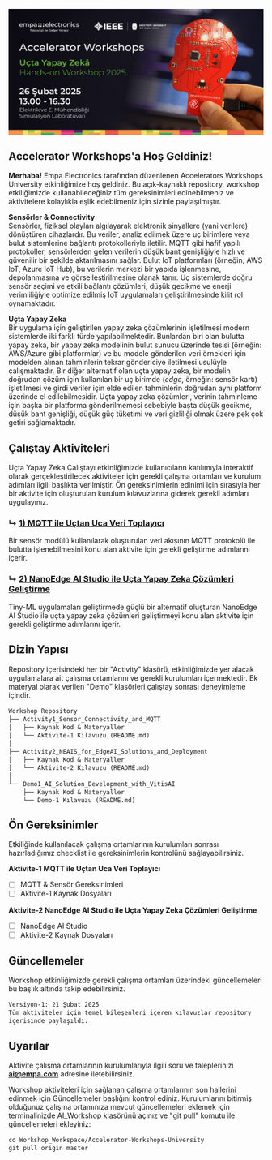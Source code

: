 <p align="center">
    <img src="./Additionals/Empa-Accelerator-Workshops-Template-Banner.jpg" alt="Accelerator Workshops" 
    style="display: block; margin: 0 auto"/>
</p>


## Accelerator Workshops'a Hoş Geldiniz!

**Merhaba!**
Empa Electronics tarafından düzenlenen Accelerators Workshops University etkinliğimize hoş geldiniz. Bu açık-kaynaklı repository, workshop etkiliğimizde kullanabileceğiniz tüm gereksinimleri edinebilmeniz ve aktivitelere kolaylıkla eşlik edebilmeniz için sizinle paylaşılmıştır.

**Sensörler & Connectivity**  
Sensörler, fiziksel olayları algılayarak elektronik sinyallere (yani verilere) dönüştüren cihazlardır. Bu veriler, analiz edilmek üzere uç birimlere veya bulut sistemlerine bağlantı protokolleriyle iletilir. MQTT gibi hafif yapılı protokoller, sensörlerden gelen verilerin düşük bant genişliğiyle hızlı ve güvenilir bir şekilde aktarılmasını sağlar. Bulut IoT platformları (örneğin, AWS IoT, Azure IoT Hub), bu verilerin merkezi bir yapıda işlenmesine, depolanmasına ve görselleştirilmesine olanak tanır. Uç sistemlerde doğru sensör seçimi ve etkili bağlantı çözümleri, düşük gecikme ve enerji verimliliğiyle optimize edilmiş IoT uygulamaları geliştirilmesinde kilit rol oynamaktadır.

**Uçta Yapay Zeka**  
Bir uygulama için geliştirilen yapay zeka çözümlerinin işletilmesi modern sistemlerde iki farklı türde yapılabilmektedir. Bunlardan biri olan bulutta yapay zeka, bir yapay zeka modelinin bulut sunucu üzerinde tesisi (örneğin: AWS/Azure gibi platformlar) ve bu modele gönderilen veri örnekleri için modelden alınan tahminlerin tekrar göndericiye iletilmesi usulüyle çalışmaktadır. Bir diğer alternatif olan uçta yapay zeka, bir modelin doğrudan çözüm için kullanılan bir uç birimde (_edge_, örneğin: sensör kartı) işletilmesi ve girdi veriler için elde edilen tahminlerin doğrudan aynı platform üzerinde el edilebilmesidir. Uçta yapay zeka çözümleri, verinin tahminleme için başka bir platforma gönderilmemesi sebebiyle başta düşük gecikme, düşük bant genişliği, düşük güç tüketimi ve veri gizliliği olmak üzere pek çok getiri sağlamaktadır.

## Çalıştay Aktiviteleri
Uçta Yapay Zeka Çalıştayı etkinliğimizde kullanıcıların katılımıyla interaktif olarak gerçekleştirilecek aktiviteler için gerekli çalışma ortamları ve kurulum adımları ilgili başlıkta verilmiştir. Ön gereksinimlerin edinimi için sırasıyla her bir aktivite için oluşturulan kurulum kılavuzlarına giderek gerekli adımları uygulayınız. 

### ↳ [1) MQTT ile Uçtan Uca Veri Toplayıcı](Activity1_Sensor_Connectivity_and_MQTT)
Bir sensör modülü kullanılarak oluşturulan veri akışının MQTT protokolü ile bulutta işlenebilmesini konu alan aktivite için gerekli geliştirme adımlarını içerir. 

### ↳ [2) NanoEdge AI Studio ile Uçta Yapay Zeka Çözümleri Geliştirme](Activity2_NEAIS_for_EdgeAI_Solutions_and_Deployment)
Tiny-ML uygulamaları geliştirmede güçlü bir alternatif oluşturan NanoEdge AI Studio ile uçta yapay zeka çözümleri geliştirmeyi konu alan aktivite için gerekli geliştirme adımlarını içerir.

## Dizin Yapısı

Repository içerisindeki her bir "Activity" klasörü, etkinliğimizde yer alacak uygulamalara ait çalışma ortamlarını ve gerekli kurulumları içermektedir. Ek materyal olarak verilen "Demo" klasörleri çalıştay sonrası deneyimleme içindir.

```
Workshop Repository
├── Activity1_Sensor_Connectivity_and_MQTT
│   ├── Kaynak Kod & Materyaller
│   └── Aktivite-1 Kılavuzu (README.md)
│ 
├── Activity2_NEAIS_for_EdgeAI_Solutions_and_Deployment
│   ├── Kaynak Kod & Materyaller
│   └── Aktivite-2 Kılavuzu (README.md)
│ 
└── Demo1_AI_Solution_Development_with_VitisAI
    ├── Kaynak Kod & Materyaller
    └── Demo-1 Kılavuzu (README.md)
```

## Ön Gereksinimler
Etkiliğinde kullanılacak çalışma ortamlarının kurulumları sonrası hazırladığımız checklist ile gereksinimlerin kontrolünü sağlayabilirsiniz.

**Aktivite-1 MQTT ile Uçtan Uca Veri Toplayıcı** 
- [ ] MQTT & Sensör Gereksinimleri
- [ ] Aktivite-1 Kaynak Dosyaları

**Aktivite-2 NanoEdge AI Studio ile Uçta Yapay Zeka Çözümleri Geliştirme**
- [ ] NanoEdge AI Studio
- [ ] Aktivite-2 Kaynak Dosyaları

## Güncellemeler
Workshop etkinliğimizde gerekli çalışma ortamları üzerindeki güncellemeleri bu başlık altında takip edebilirsiniz.
```
Versiyon-1: 21 Şubat 2025  
Tüm aktiviteler için temel bileşenleri içeren kılavuzlar repository içerisinde paylaşıldı.
```

## Uyarılar

Aktivite çalışma ortamlarının kurulumlarıyla ilgili soru ve taleplerinizi **ai@empa.com** adresine iletebilirsiniz.

Workshop aktiviteleri için sağlanan çalışma ortamlarının son hallerini edinmek için Güncellemeler başlığını kontrol ediniz. Kurulumlarını bitirmiş olduğunuz çalışma ortamınıza mevcut güncellemeleri eklemek için terminalinizde AI_Workshop klasörünü açınız ve "git pull" komutu ile güncellemeleri ekleyiniz:
```
cd Workshop_Workspace/Accelerator-Workshops-University
git pull origin master
```
